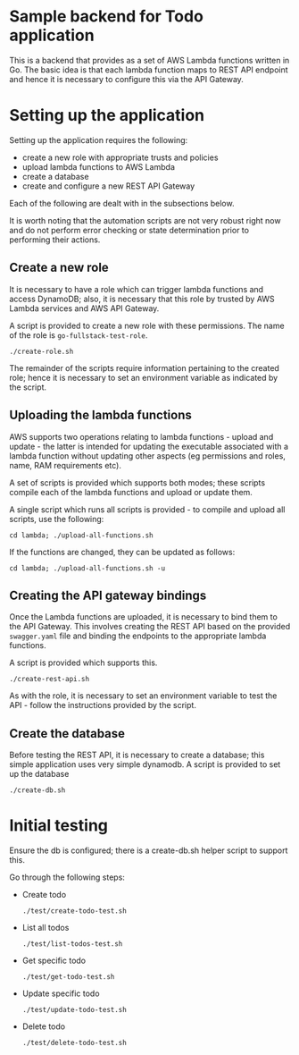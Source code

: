 # Sample backend for Todo application

This is a backend that provides as a set of AWS Lambda functions written in Go.
The basic idea is that each lambda function maps to REST API endpoint and hence
it is necessary to configure this via the API Gateway.

# Setting up the application

Setting up the application requires the following:
- create a new role with appropriate trusts and policies
- upload lambda functions to AWS Lambda
- create a database
- create and configure a new REST API Gateway

Each of the following are dealt with in the subsections below.

It is worth noting that the automation scripts are not very robust right now and
do not perform error checking or state determination prior to performing their
actions.

## Create a new role

It is necessary to have a role which can trigger lambda functions and access
DynamoDB; also, it is necessary that this role by trusted by AWS Lambda services
and AWS API Gateway.

A script is provided to create a new role with these permissions. The name of
the role is `go-fullstack-test-role`.

    ./create-role.sh

The remainder of the scripts require information pertaining to the created role;
hence it is necessary to set an environment variable as indicated by the script.

## Uploading the lambda functions

AWS supports two operations relating to lambda functions - upload and update -
the latter is intended for updating the executable associated with a lambda
function without updating other aspects (eg permissions and roles, name, RAM
requirements etc).

A set of scripts is provided which supports both modes; these scripts compile
each of the lambda functions and upload or update them.

A single script which runs all scripts is provided - to compile and upload all
scripts, use the following:

    cd lambda; ./upload-all-functions.sh

If the functions are changed, they can be updated as follows:

    cd lambda; ./upload-all-functions.sh -u

## Creating the API gateway bindings

Once the Lambda functions are uploaded, it is necessary to bind them to the
API Gateway. This involves creating the REST API based on the provided `swagger.yaml`
file and binding the endpoints to the appropriate lambda functions.

A script is provided which supports this.

    ./create-rest-api.sh

As with the role, it is necessary to set an environment variable to test the
API - follow the instructions provided by the script.

## Create the database

Before testing the REST API, it is necessary to create a database; this simple
application uses very simple dynamodb. A script is provided to set up the database

    ./create-db.sh

# Initial testing

Ensure the db is configured; there is a create-db.sh helper script to support this.

Go through the following steps:
- Create todo

    `./test/create-todo-test.sh`

- List all todos

    `./test/list-todos-test.sh`

- Get specific todo

    `./test/get-todo-test.sh`

- Update specific todo

    `./test/update-todo-test.sh`

- Delete todo

    `./test/delete-todo-test.sh`

